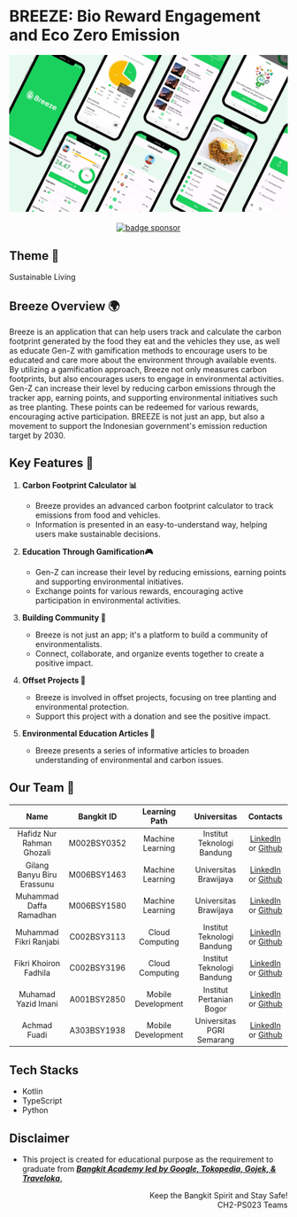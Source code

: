 # BREEZE: Bio Reward Engagement and Eco Zero Emission

<p align="center">
    <img alt="banner breeze" src="https://github.com/bangkit-breeze/.github/blob/main/profile/public/banner.png"><br>
    <br>
    <a href="#"><img alt="badge sponsor" src="https://img.shields.io/badge/sponsor-30363D?style=for-the-badge&logo=GitHub-Sponsors&logoColor=#white"></a>
</p>

## Theme 🌿
Sustainable Living

## Breeze Overview 🌍
Breeze is an application that can help users track and calculate the carbon footprint generated by the food they eat and the vehicles they use, as well as educate Gen-Z with gamification methods to encourage users to be educated and care more about the environment through available events.  By utilizing a gamification approach, Breeze not only measures carbon footprints, but also encourages users to engage in environmental activities. Gen-Z can increase their level by reducing carbon emissions through the tracker app, earning points, and supporting environmental initiatives such as tree planting. These points can be redeemed for various rewards, encouraging active participation. BREEZE is not just an app, but also a movement to support the Indonesian government's emission reduction target by 2030.

## Key Features 🚀

1. **Carbon Footprint Calculator 📊**
   - Breeze provides an advanced carbon footprint calculator to track emissions from food and vehicles.
   - Information is presented in an easy-to-understand way, helping users make sustainable decisions.

2. **Education Through Gamification🎮**
   - Gen-Z can increase their level by reducing emissions, earning points and supporting environmental initiatives.
   - Exchange points for various rewards, encouraging active participation in environmental activities.

3. **Building Community 🤝**
   - Breeze is not just an app; it's a platform to build a community of environmentalists.
   - Connect, collaborate, and organize events together to create a positive impact.

4. **Offset Projects 🌱**
   - Breeze is involved in offset projects, focusing on tree planting and environmental protection.
   - Support this project with a donation and see the positive impact.

5. **Environmental Education Articles 📰**
   - Breeze presents a series of informative articles to broaden understanding of environmental and carbon issues.
  
## Our Team 👥

|            Name          | Bangkit ID |    Learning Path        |                    Universitas                    |                                                       Contacts                                                      |
| :-------------------------: | :--------: | :----------------: | :----------------------------------------: | :-----------------------------------------------------------------------------------------------------------------: |
|        Hafidz Nur Rahman Ghozali   | M002BSY0352 | Machine Learning    |   Institut Teknologi Bandung   |           [LinkedIn](https://id.linkedin.com/in/hafidznrg) or [Github](https://github.com/hafidznrg)           |
|      Gilang Banyu Biru Erassunu    | M006BSY1463 | Machine Learning    |     Universitas Brawijaya      |   [LinkedIn](https://id.linkedin.com/in/gilangbbe) or [Github](https://github.com/gilangbbe)  |
|    Muhammad Daffa Ramadhan         | M006BSY1580 | Machine Learning    |     Universitas Brawijaya      |            [LinkedIn](https://id.linkedin.com/in/daffaramadhanputra) or [Github](https://github.com/daffaramadhanputra)             |
|      Muhammad Fikri Ranjabi        | C002BSY3113 | Cloud Computing     |    Institut Teknologi Bandung  |    [LinkedIn](https://id.linkedin.com/in/fikriranjabi) or [Github](https://github.com/ranjabi)    |
|     Fikri Khoiron Fadhila          | C002BSY3196 | Cloud Computing     |    Institut Teknologi Bandung  |            [LinkedIn](https://id.linkedin.com/in/fikri-khoiron-fadhila) or [Github](https://github.com/fikrikhoironn)           |
|       Muhamad Yazid Imani          | A001BSY2850 | Mobile Development  |     Institut Pertanian Bogor   | [LinkedIn](https://www.linkedin.com/in/muhammad-yazid-74a648190) or [Github](https://github.com/pierreviences) |
|         Achmad Fuadi               | A303BSY1938 | Mobile Development  |    Universitas PGRI Semarang   | [LinkedIn](https://id.linkedin.com/in/achmad-fuadi-115a83220) or [Github](https://github.com/acmfuadi) |

## Tech Stacks
- Kotlin
- TypeScript
- Python

## Disclaimer
-   This project is created for educational purpose as the requirement to graduate from [**_Bangkit Academy led by Google, Tokopedia, Gojek, & Traveloka_**.](https://www.linkedin.com/company/bangkit-academy/mycompany/)

<p align="right"> Keep the Bangkit Spirit and Stay Safe! <br> CH2-PS023  Teams </p>
